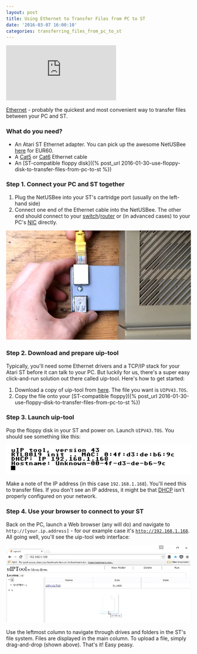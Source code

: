 ```yaml
---
layout: post
title: Using Ethernet to Transfer Files from PC to ST
date: '2016-03-07 16:00:10'
categories: transferring_files_from_pc_to_st
---
```


<div class="youtube-container">
<iframe src="https://www.youtube.com/embed/m3Lk96knpI0?rel=0" 
frameborder="0" allowfullscreen class="youtube-video"></iframe>
</div> 

<a href="https://en.wikipedia.org/wiki/Ethernet" target="_blank">Ethernet</a> - probably the quickest and most convenient way to transfer files between your PC and ST.
 
### What do you need?
 
* An Atari ST Ethernet adapter. You can pick up the awesome NetUSBee <a href="http://www.lotharek.pl/product.php?pid=73" target="_blank">here</a> for EUR60.
* A <a href="https://en.wikipedia.org/wiki/Category_5_cable" target="_blank">Cat5</a> or <a href="https://en.wikipedia.org/wiki/Category_6_cable" target="_blank">Cat6</a> Ethernet cable
* An [ST-compatible floppy disk]({% post_url 2016-01-30-use-floppy-disk-to-transfer-files-from-pc-to-st %})

### Step 1. Connect your PC and ST together

1. Plug the NetUSBee into your ST's cartridge port (usually on the left-hand side)
2. Connect one end of the Ethernet cable into the NetUSBee. The other end should connect to your <a href="https://en.wikipedia.org/wiki/Network_switch" target="_blank">switch</a>/<a href="https://en.wikipedia.org/wiki/Router_(computing)" target="_blank">router</a> or (in advanced cases) to your PC's <a href="https://en.wikipedia.org/wiki/Network_interface_controller" target="_blank">NIC</a> directly. 

![](/img/posts/atari_st_netusbee.jpg "Connecting a NetUSBee")

### Step 2. Download and prepare uip-tool

Typically, you'll need some Ethernet drivers and a TCP/IP stack for your Atari ST before it can talk to your PC. But luckily for us, there's a super easy click-and-run solution out there called uip-tool. Here's how to get started:

1. Download a copy of uip-tool from <a href="https://bitbucket.org/sqward/uip-tools/downloads/" target="_blank">here</a>. The file you want is <code>UIPV43.TOS</code>.
2. Copy the file onto your [ST-compatible floppy]({% post_url 2016-01-30-use-floppy-disk-to-transfer-files-from-pc-to-st %})

### Step 3. Launch uip-tool

Pop the floppy disk in your ST and power on. Launch <code>UIPV43.TOS</code>. You should see something like this:

![](/img/posts/atari_st_uip_tool.png "uip-tool")

Make a note of the IP address (in this case <code>192.168.1.168</code>). You'll need this to transfer files. If you don't see an IP address, it might be that <a href="https://en.wikipedia.org/wiki/Dynamic_Host_Configuration_Protocol" target="_blank">DHCP</a> isn't properly configured on your network.

### Step 4. Use your browser to connect to your ST

Back on the PC, launch a Web browser (any will do) and navigate to <code>http://[your.ip.address]</code> - for our example case it's <code>http://192.168.1.168</code>. All going well, you'll see the uip-tool web interface:

![](/img/posts/atari_st_uip_tool_file_copy.png "uip-tool File Copy")

Use the leftmost column to navigate through drives and folders in the ST's file system. Files are displayed in the main column. To upload a file, simply drag-and-drop (shown above). That's it! Easy peasy.